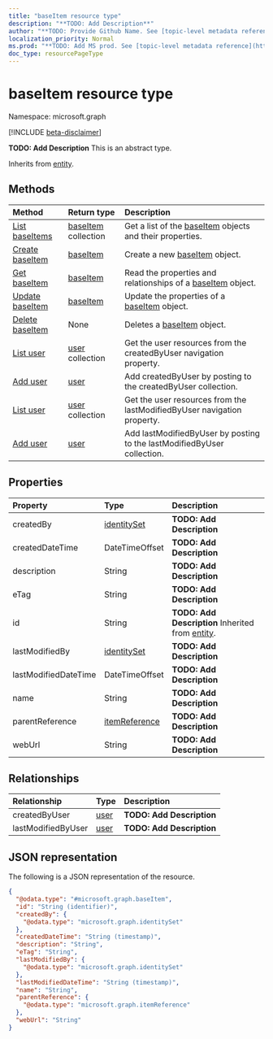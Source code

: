 ```yaml
---
title: "baseItem resource type"
description: "**TODO: Add Description**"
author: "**TODO: Provide Github Name. See [topic-level metadata reference](https://msgo.azurewebsites.net/add/document/guidelines/metadata.html#topic-level-metadata)**"
localization_priority: Normal
ms.prod: "**TODO: Add MS prod. See [topic-level metadata reference](https://msgo.azurewebsites.net/add/document/guidelines/metadata.html#topic-level-metadata)**"
doc_type: resourcePageType
---
```


# baseItem resource type

Namespace: microsoft.graph

[!INCLUDE [beta-disclaimer](../../includes/beta-disclaimer.md)]

**TODO: Add Description**
This is an abstract type.


Inherits from [entity](../resources/entity.md).

## Methods
|Method|Return type|Description|
|:---|:---|:---|
|[List baseItems](../api/baseitem-list.md)|[baseItem](../resources/baseitem.md) collection|Get a list of the [baseItem](../resources/baseitem.md) objects and their properties.|
|[Create baseItem](../api/baseitem-create.md)|[baseItem](../resources/baseitem.md)|Create a new [baseItem](../resources/baseitem.md) object.|
|[Get baseItem](../api/baseitem-get.md)|[baseItem](../resources/baseitem.md)|Read the properties and relationships of a [baseItem](../resources/baseitem.md) object.|
|[Update baseItem](../api/baseitem-update.md)|[baseItem](../resources/baseitem.md)|Update the properties of a [baseItem](../resources/baseitem.md) object.|
|[Delete baseItem](../api/baseitem-delete.md)|None|Deletes a [baseItem](../resources/baseitem.md) object.|
|[List user](../api/baseitem-list-createdbyuser.md)|[user](../resources/user.md) collection|Get the user resources from the createdByUser navigation property.|
|[Add user](../api/baseitem-post-createdbyuser.md)|[user](../resources/user.md)|Add createdByUser by posting to the createdByUser collection.|
|[List user](../api/baseitem-list-lastmodifiedbyuser.md)|[user](../resources/user.md) collection|Get the user resources from the lastModifiedByUser navigation property.|
|[Add user](../api/baseitem-post-lastmodifiedbyuser.md)|[user](../resources/user.md)|Add lastModifiedByUser by posting to the lastModifiedByUser collection.|

## Properties
|Property|Type|Description|
|:---|:---|:---|
|createdBy|[identitySet](../resources/identityset.md)|**TODO: Add Description**|
|createdDateTime|DateTimeOffset|**TODO: Add Description**|
|description|String|**TODO: Add Description**|
|eTag|String|**TODO: Add Description**|
|id|String|**TODO: Add Description** Inherited from [entity](../resources/entity.md).|
|lastModifiedBy|[identitySet](../resources/identityset.md)|**TODO: Add Description**|
|lastModifiedDateTime|DateTimeOffset|**TODO: Add Description**|
|name|String|**TODO: Add Description**|
|parentReference|[itemReference](../resources/itemreference.md)|**TODO: Add Description**|
|webUrl|String|**TODO: Add Description**|

## Relationships
|Relationship|Type|Description|
|:---|:---|:---|
|createdByUser|[user](../resources/user.md)|**TODO: Add Description**|
|lastModifiedByUser|[user](../resources/user.md)|**TODO: Add Description**|

## JSON representation
The following is a JSON representation of the resource.
<!-- {
  "blockType": "resource",
  "keyProperty": "id",
  "@odata.type": "microsoft.graph.baseItem",
  "baseType": "microsoft.graph.entity",
  "openType": false
}
-->
``` json
{
  "@odata.type": "#microsoft.graph.baseItem",
  "id": "String (identifier)",
  "createdBy": {
    "@odata.type": "microsoft.graph.identitySet"
  },
  "createdDateTime": "String (timestamp)",
  "description": "String",
  "eTag": "String",
  "lastModifiedBy": {
    "@odata.type": "microsoft.graph.identitySet"
  },
  "lastModifiedDateTime": "String (timestamp)",
  "name": "String",
  "parentReference": {
    "@odata.type": "microsoft.graph.itemReference"
  },
  "webUrl": "String"
}
```

